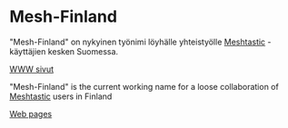 # Mesh-Finland 

"Mesh-Finland" on nykyinen työnimi löyhälle yhteistyölle [Meshtastic](https://meshtastic.org/docs/introduction/) -käyttäjien kesken Suomessa.

[WWW sivut](https://mesh-finland.github.io/#/)

"Mesh-Finland" is the current working name for a loose collaboration of [Meshtastic](https://meshtastic.org/docs/introduction/) users in Finland

[Web pages](https://mesh-finland.github.io/#/en/)

